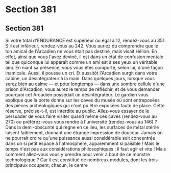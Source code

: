# Section 381

## Section 381

Si votre total d'ENDURANCE est supérieur ou égal à 12,
rendez-vous au 351. S'il est inférieur, rendez-vous au 242.
Vous auriez du comprendre que le ton amical de l'Arcadien ne
vous était pas destiné, mais visait Hélion. En effet, ainsi que vous
l'avez deviné, il est dans un état de confusion mentale tel que
quiconque lui apparaît comme un ami est à ses yeux un véritable
ami. En niant sa présence, vous vous êtes comporté, selon lui,
d'une façon inamicale. Aussi, il pousse un cri. Et aussitôt
l'Arcadien surgit dans votre cabine, un désintégrateur à la main.
Dans quelques jours, lorsque vous serez bien au calme — et pour
longtemps — dans une sombre cellule d'une prison d'Arcadion,
vous aurez le temps de réfléchir, et de vous demander pourquoi
cet Arcadien possédait un désintégrateur.
Le gardien vous explique que la porte donne sur les caves du
musée où sont entreposées des pièces archéologiques qui n'ont
pu être exposées faute de place. Cette réserve, précise-t-il, est
interdite au public. Allez-vous essayer de le persuader de vous
faire visiter quand même ces caves (rendez-vous au 270) ou
préférez-vous vous rendre à l'université (rendez-vous au 146) ?
Dans la demi-obscurité qui règne en ce lieu, les surfaces de métal
stérile luisent faiblement, donnant une étrange impression de
douceur. Jamais on ne pourrait croire qu'une puissance aussi
considérable soit concentrée dans un si petit espace à
l'atmosphère, apparemment si paisible ! Mais le temps n'est pas
aux considérations philosophiques : il faut agir et vite ! Mais
comment allez-vous vous y prendre pour venir à bout de ce
monstre technologique ? Car il est constitué de nombreux
modules, dont les trois principaux occupent, chacun, le centre